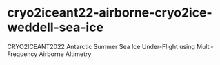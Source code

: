 # cryo2iceant22-airborne-cryo2ice-weddell-sea-ice
CRYO2ICEANT2022 Antarctic Summer Sea Ice Under-Flight using Multi-Frequency Airborne Altimetry
